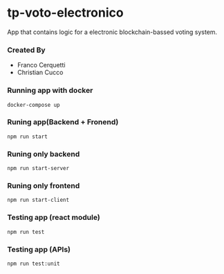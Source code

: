 # tp-voto-electronico

App that contains logic for a electronic blockchain-bassed voting system.

### Created By
- Franco Cerquetti
- Christian Cucco

### Running app with docker

```
docker-compose up
```

### Runing app(Backend + Fronend)

```
npm run start
```

### Runing only backend

```
npm run start-server
```

### Runing only frontend

```
npm run start-client
```

### Testing app (react module)

```
npm run test
```
### Testing app (APIs)

```
npm run test:unit
```
